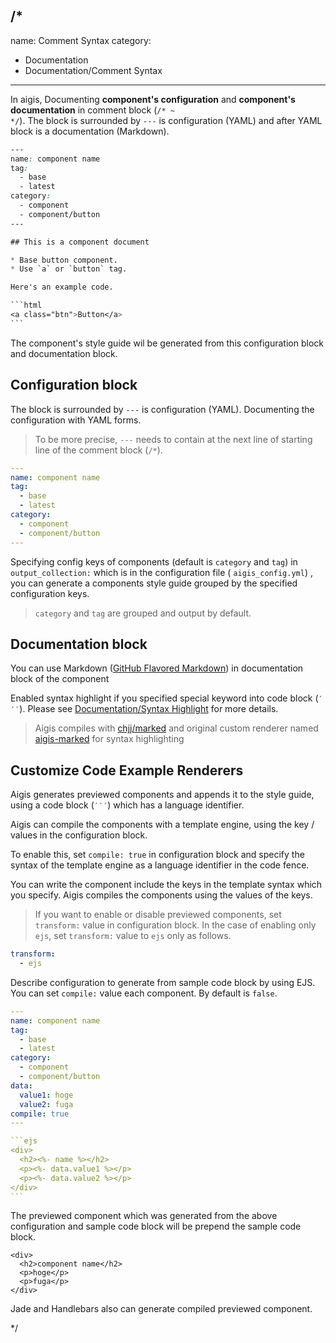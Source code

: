 /*
---
name: Comment Syntax
category:
  - Documentation
  - Documentation/Comment Syntax
---

In aigis, Documenting __component's configuration__ and __component's documentation__ in comment block (<code>&#047;&#042; ~ &#042;&#047;</code>).
The block is surrounded by `---` is configuration (YAML) and after YAML block is a documentation (Markdown).

````css
---
name: component name
tag:
  - base
  - latest
category:
  - component
  - component/button
---

## This is a component document

* Base button component.
* Use `a` or `button` tag.

Here's an example code.

```html
<a class="btn">Button</a>
```
````

The component's style guide wil be generated from this configuration block and documentation block.

## Configuration block

The block is surrounded by `---` is configuration (YAML). Documenting the configuration with YAML forms.

> To be more precise, `---` needs to contain at the next line of starting line of the comment block (<code>&#047;&#042;</code>).

```yaml
---
name: component name
tag:
  - base
  - latest
category:
  - component
  - component/button
---
```

Specifying config keys of components (default is `category` and `tag`) in `output_collection:` which is in the configuration file ( `aigis_config.yml`) , you can generate a components style guide grouped by the specified configuration keys.

> `category` and `tag` are grouped and output by default.

## Documentation block

You can use Markdown ([GitHub Flavored Markdown](https://help.github.com/categories/writing-on-github/)) in documentation block of the component

Enabled syntax highlight if you specified special keyword into code block (<code>&#8242;&#8242;&#8242;</code>).
Please see [Documentation/Syntax Highlight](../Syntax-Highlight/) for more details.

> Aigis compiles with [chjj/marked](https://github.com/chjj/marked) and original custom renderer named [aigis-marked](https://github.com/pxgrid/aigis-marked/) for syntax highlighting

## Customize Code Example Renderers

Aigis generates previewed components and appends it to the style guide, using a code block (<code>&#8242;&#8242;&#8242;</code>) which has a language identifier.

Aigis can compile the components with a template engine, using the key / values in the configuration block.

To enable this, set `compile: true` in configuration block and specify the syntax of the template engine as a language identifier in the code fence.

You can write the component include the keys in the template syntax which you specify. Aigis compiles the components using the values of the keys.

> If you want to enable or disable previewed components, set `transform:` value in configuration block.
> In the case of enabling only `ejs`, set `transform:` value to `ejs` only as follows.
```yaml
transform:
  - ejs
```

Describe configuration to generate from sample code block by using EJS.
You can set `compile:` value each component. By default is `false`.

````yaml
---
name: component name
tag:
  - base
  - latest
category:
  - component
  - component/button
data:
  value1: hoge
  value2: fuga
compile: true
---

```ejs  
<div>
  <h2><%- name %></h2>
  <p><%- data.value1 %></p>
  <p><%- data.value2 %></p>
</div>
```  
````

The previewed component which was generated from the above configuration and sample code block will be prepend the sample code block.

````  
<div>
  <h2>component name</h2>
  <p>hoge</p>
  <p>fuga</p>
</div>
````  

Jade and Handlebars also can generate compiled previewed component.

*/
